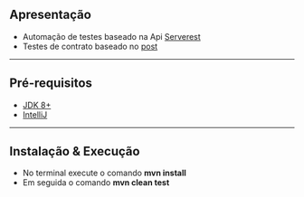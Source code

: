 ## Apresentação
- Automação de testes baseado na Api [Serverest](https://serverest.dev/#/)
- Testes de contrato baseado no [post](https://medium.com/assertqualityassurance/testando-seu-contrato-com-o-restassured-f0e974fb9bcb)

---
## Pré-requisitos

- [JDK 8+](https://www.oracle.com/java/technologies/javase-downloads.html)
- [IntelliJ](https://www.jetbrains.com/idea/download/)
---

## Instalação & Execução
- No terminal execute o comando <b>mvn install</b>
- Em seguida o comando <b>mvn clean test</b>
